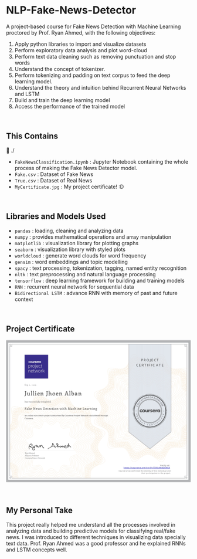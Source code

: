 # NLP-Fake-News-Detector
A project-based course for Fake News Detection with Machine Learning proctored by Prof. Ryan Ahmed, with the following objectives:

1. Apply python libraries to import and visualize datasets
2. Perform exploratory data analysis and plot word-cloud
3. Perform text data cleaning such as removing punctuation and stop words
4. Understand the concept of tokenizer.
5. Perform tokenizing and padding on text corpus to feed the deep learning model.
6. Understand the theory and intuition behind Recurrent Neural Networks and LSTM
7. Build and train the deep learning model
8. Access the performance of the trained model
<br>

## This Contains
📁 ./ <br>
- `FakeNewsClassification.ipynb` : Jupyter Notebook containing the whole process of making the Fake News Detector model.
- `Fake.csv` : Dataset of Fake News
- `True.csv` : Dataset of Real News
- `MyCertificate.jpg` : My project certificate! :D

<br>

## Libraries and Models Used
- `pandas` : loading, cleaning and analyzing data
- `numpy` : provides mathematical operations and array manipulation
- `matplotlib` : visualization library for plotting graphs
- `seaborn` : visualization library with styled plots
- `worldcloud` : generate word clouds for word frequency
- `gensim` : word embeddings and topic modelling
- `spacy` : text processing, tokenization, tagging, named entity recognition
- `nltk` : text preprocessing and natural language processing
- `tensorflow` : deep learning framework for building and training models
- `RNN` : recurrent neural network for sequential data
- `Bidirectional LSTM` : advance RNN with memory of past and future context 

<br>

## Project Certificate
![alt text](MyCertificate.jpg)

<br>

## My Personal Take 
This project really helped me understand all the processes involved in analyzing data and building predictive models for classifying real/fake news. I was introduced to different techniques in visualizing data specially text data. Prof. Ryan Ahmed was a good professor and he explained RNNs and LSTM concepts well.

